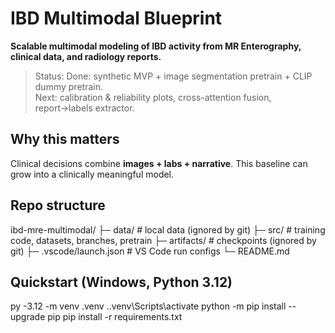 # IBD Multimodal Blueprint

**Scalable multimodal modeling of IBD activity from MR Enterography, clinical data, and radiology reports.**

> Status: Done: synthetic MVP + image segmentation pretrain + CLIP dummy pretrain.  
> Next: calibration & reliability plots, cross-attention fusion, report→labels extractor.

## Why this matters
Clinical decisions combine **images + labs + narrative**. This baseline can grow into a clinically meaningful model.

## Repo structure

ibd-mre-multimodal/
├─ data/ # local data (ignored by git)
├─ src/ # training code, datasets, branches, pretrain
├─ artifacts/ # checkpoints (ignored by git)
├─ .vscode/launch.json # VS Code run configs
└─ README.md


## Quickstart (Windows, Python 3.12)


py -3.12 -m venv .venv
.\.venv\Scripts\activate
python -m pip install --upgrade pip
pip install -r requirements.txt